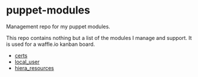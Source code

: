 # puppet-modules
Management repo for my puppet modules.

This repo contains nothing but a list of the modules I manage and support. It is used for a waffle.io kanban board.

* [certs](https://github.com/rnelson0/puppet-certs)
* [local_user](https://github.com/rnelson0/puppet-local_user)
* [hiera_resources](https://github.com/rnelson0/puppet-hiera_resources)
